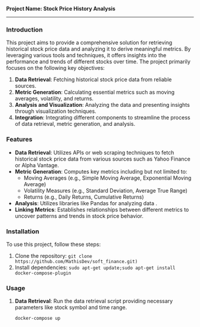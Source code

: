 **Project Name: Stock Price History Analysis**

---

### Introduction
This project aims to provide a comprehensive solution for retrieving historical stock price data and analyzing it to derive meaningful metrics. By leveraging various tools and techniques, it offers insights into the performance and trends of different stocks over time. The project primarily focuses on the following key objectives:

1. **Data Retrieval**: Fetching historical stock price data from reliable sources.
2. **Metric Generation**: Calculating essential metrics such as moving averages, volatility, and returns.
3. **Analysis and Visualization**: Analyzing the data and presenting insights through visualization techniques.
4. **Integration**: Integrating different components to streamline the process of data retrieval, metric generation, and analysis.

### Features
- **Data Retrieval**: Utilizes APIs or web scraping techniques to fetch historical stock price data from various sources such as Yahoo Finance or Alpha Vantage.
- **Metric Generation**: Computes key metrics including but not limited to:
  - Moving Averages (e.g., Simple Moving Average, Exponential Moving Average)
  - Volatility Measures (e.g., Standard Deviation, Average True Range)
  - Returns (e.g., Daily Returns, Cumulative Returns)
- **Analysis**: Utilizes libraries like Pandas for analyzing data .
- **Linking Metrics**: Establishes relationships between different metrics to uncover patterns and trends in stock price behavior.
  
### Installation
To use this project, follow these steps:
1. Clone the repository: `git clone https://github.com/MathisDev/soft_finance.git)`
2. Install dependencies: `sudo apt-get update;sudo apt-get install docker-compose-plugin`

### Usage
1. **Data Retrieval**: Run the data retrieval script providing necessary parameters like stock symbol and time range.
   ```bash
   docker-compose up
